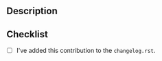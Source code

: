 ## Description
<!--- Describe your changes in detail. -->



## Checklist
<!--- Please take a moment to update the changelog with your contribution. Thank you! -->
- [ ] I've added this contribution to the `changelog.rst`.
